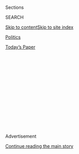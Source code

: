 <div id="app">

<div>

<div>

<div>

<div class="NYTAppHideMasthead css-1q2w90k e1suatyy0">

<div class="section css-ui9rw0 e1suatyy2">

<div class="css-eph4ug er09x8g0">

<div class="css-6n7j50">

</div>

<span class="css-1dv1kvn">Sections</span>

<div class="css-10488qs">

<span class="css-1dv1kvn">SEARCH</span>

</div>

[Skip to content](#site-content)[Skip to site
index](#site-index)

</div>

<div id="masthead-section-label" class="css-1wr3we4 eaxe0e00">

[Politics](https://www.nytimes3xbfgragh.onion/section/politics)

</div>

<div class="css-10698na e1huz5gh0">

</div>

</div>

<div id="masthead-bar-one" class="section hasLinks css-15hmgas e1csuq9d3">

<div class="css-uqyvli e1csuq9d0">

</div>

<div class="css-1uqjmks e1csuq9d1">

</div>

<div class="css-9e9ivx">

[](https://myaccount.nytimes3xbfgragh.onion/auth/login?response_type=cookie&client_id=vi)

</div>

<div class="css-1bvtpon e1csuq9d2">

[Today’s
Paper](https://www.nytimes3xbfgragh.onion/section/todayspaper)

</div>

</div>

</div>

</div>

<div data-aria-hidden="false">

<div id="site-content" data-role="main">

<div>

<div class="css-1aor85t" style="opacity:0.000000001;z-index:-1;visibility:hidden">

<div class="css-1hqnpie">

<div class="css-epjblv">

<span class="css-17xtcya">[Politics](/section/politics)</span><span class="css-x15j1o">|</span><span class="css-fwqvlz">Top
General’s Grief Becomes Political Talking Point for
Trump</span>

</div>

<div class="css-k008qs">

<div class="css-1iwv8en">

<span class="css-18z7m18"></span>

<div>

</div>

</div>

<span class="css-1n6z4y">https://nyti.ms/2kX68g8</span>

<div class="css-1705lsu">

<div class="css-4xjgmj">

<div class="css-4skfbu" data-role="toolbar" data-aria-label="Social Media Share buttons, Save button, and Comments Panel with current comment count" data-testid="share-tools">

  - 
  - 
  - 
  - 
    
    <div class="css-6n7j50">
    
    </div>

  - 
  - 

</div>

</div>

</div>

</div>

</div>

</div>

<div class="css-13pd83m">

</div>

<div id="top-wrapper" class="css-1sy8kpn">

<div id="top-slug" class="css-l9onyx">

Advertisement

</div>

[Continue reading the main
story](#after-top)

<div class="ad top-wrapper" style="text-align:center;height:100%;display:block;min-height:250px">

<div id="top" class="place-ad" data-position="top" data-size-key="top">

</div>

</div>

<div id="after-top">

</div>

</div>

<div id="sponsor-wrapper" class="css-1hyfx7x">

<div id="sponsor-slug" class="css-19vbshk">

Supported by

</div>

[Continue reading the main
story](#after-sponsor)

<div id="sponsor" class="ad sponsor-wrapper" style="text-align:center;height:100%;display:block">

</div>

<div id="after-sponsor">

</div>

</div>

<div class="css-1vkm6nb ehdk2mb0">

# Top General’s Grief Becomes Political Talking Point for Trump

</div>

<div class="css-79elbk" data-testid="photoviewer-wrapper">

<div class="css-z3e15g" data-testid="photoviewer-wrapper-hidden">

</div>

<div class="css-1a48zt4 ehw59r15" data-testid="photoviewer-children">

![<span class="css-16f3y1r e13ogyst0" data-aria-hidden="true">President
Barack Obama, in 2009, saluting the remains of a soldier at Dover Air
Force Base in
Delaware.</span><span class="css-cnj6d5 e1z0qqy90" itemprop="copyrightHolder"><span class="css-1ly73wi e1tej78p0">Credit...</span><span><span>Pablo
Martinez Monsivais/Associated
Press</span></span></span>](https://static01.graylady3jvrrxbe.onion/images/2017/10/18/us/18dc-obama/18dc-obama-articleLarge.jpg?quality=75&auto=webp&disable=upscale)

</div>

</div>

<div class="css-xt80pu e12qa4dv0">

<div class="css-18e8msd">

<div class="css-vp77d3 epjyd6m0">

<div class="css-1baulvz">

By [<span class="css-1baulvz last-byline" itemprop="name">Mark
Landler</span>](http://www.nytimes3xbfgragh.onion/by/mark-landler)

</div>

</div>

  - Oct. 17,
    2017

  - 
    
    <div class="css-4xjgmj">
    
    <div class="css-d8bdto" data-role="toolbar" data-aria-label="Social Media Share buttons, Save button, and Comments Panel with current comment count" data-testid="share-tools">
    
      - 
      - 
      - 
      - 
        
        <div class="css-6n7j50">
        
        </div>
    
      - 
      - 
    
    </div>
    
    </div>

</div>

</div>

<div class="section meteredContent css-1r7ky0e" name="articleBody" itemprop="articleBody">

<div class="css-1fanzo5 StoryBodyCompanionColumn">

<div class="css-53u6y8">

WASHINGTON — Four days after his son died in Afghanistan, [John F.
Kelly](https://www.nytimes3xbfgragh.onion/2017/07/28/us/politics/john-kelly-chief-of-staff-donald-trump.html?mcubz=3),
then a Marine Corps general, eulogized two Marines killed by a truck
bomb in Iraq. He made only a fleeting, oblique reference to his son
Second Lt. Robert Kelly as he paid tribute to the two other fallen
service members who held their ground for six seconds as a truck bore
down on them.

Now Mr. Kelly is President Trump’s chief of staff, and the commander in
chief is testing his aide’s long-held reluctance to discuss his loss.
Mr. Trump, in defending his handling of the [deaths of four Green Berets
in
Niger](https://www.nytimes3xbfgragh.onion/2017/10/06/world/africa/green-berets-niger-soldiers-killed.html),
falsely claimed on Monday that President Barack Obama did not contact
the families of fallen troops. And on Tuesday, Mr. Trump brought to
light that Mr. Obama never called Mr. Kelly after the death of his son.

Such phone calls are not routine, especially when the rate of
combat-related fatalities is high, as was the case in 2010, when
Lieutenant Kelly was killed after stepping on a land mine while leading
a platoon in Afghanistan. But Mr. Kelly is the highest-ranking American
military officer to lose a child in combat in Iraq or Afghanistan.

Mr. Trump called the families of the soldiers killed in Niger, the White
House said Tuesday, and the president has said that he would try to call
as many families of American troops killed on his watch “when it’s
appropriate.”

</div>

</div>

<div class="css-1fanzo5 StoryBodyCompanionColumn">

<div class="css-53u6y8">

“You could ask General Kelly, ‘Did he get a call from Obama?’” Mr. Trump
said [in an interview on Tuesday on Fox News
Radio](https://radio.foxnews.com/2017/10/17/president-donald-trump-on-tax-reform-were-the-highest-tax-nation-in-the-world-we-need-the-tax-cuts/).
“I believe his policy was somewhat different than my policy. I can tell
you my policy is I called every one of them.”

A spokesman for Mr. Obama declined to comment.

But Mr. Trump’s remarks have drawn angry rebukes from allies of the
former president because his claims about Mr. Obama are false — he
called or met with relatives of multiple fallen service members. Former
military commanders, for their part, said Mr. Trump was politicizing one
of the saddest and most sacred duties of the presidency.

Mr. Obama invited Mr. Kelly and his wife, Karen, to a breakfast for Gold
Star families — those who have lost children in combat — at the White
House in May 2011. The couple were seated at a table with the first
lady, Michelle Obama. At the time, Mr. Kelly was the senior military
assistant to Defense Secretary Leon E. Panetta.

Mr. Kelly has not addressed the dispute. But colleagues who worked with
him at the Pentagon during that period said they did not recall him
expressing unhappiness with the way Mr. Obama handled the death of his
son. In a statement issued shortly after Lieutenant Kelly’s death, Mr.
Kelly and his wife noted that “the nation he served has honored us with
promoting him posthumously to first lieutenant of Marines.”

Other military commanders noted that neither Mr. Obama nor President
George W. Bush routinely called the families of fallen soldiers because
that would have been logistically impossible. It could also raise
questions about why one family merited a call but another did not.

</div>

</div>

<div class="css-1fanzo5 StoryBodyCompanionColumn">

<div class="css-53u6y8">

“It’s been my observation in all the years I’ve been in the military
that all presidents, as commander in chief, feel an enormous sense of
loss and compassion and pain about those who are killed under their
command,” said Jack Keane, a retired four-star Army general. “How they
express that is entirely up to them, and I think we should respect
that.”

</div>

</div>

<div class="css-79elbk" data-testid="photoviewer-wrapper">

<div class="css-z3e15g" data-testid="photoviewer-wrapper-hidden">

</div>

<div class="css-1a48zt4 ehw59r15" data-testid="photoviewer-children">

![<span class="css-16f3y1r e13ogyst0" data-aria-hidden="true">John F.
Kelly, the president’s chief of staff, has been reluctant to discuss the
death of his son Second Lt. Robert Kelly, who died in 2010 in
Afghanistan.</span><span class="css-cnj6d5 e1z0qqy90" itemprop="copyrightHolder"><span class="css-1ly73wi e1tej78p0">Credit...</span><span>Doug
Mills/The New York
Times</span></span>](https://static01.graylady3jvrrxbe.onion/images/2017/10/18/us/18DC-Obama2/18DC-Obama2-articleLarge.jpg?quality=75&auto=webp&disable=upscale)

</div>

</div>

<div class="css-1fanzo5 StoryBodyCompanionColumn">

<div class="css-53u6y8">

Referring to Mr. Trump’s predecessors, Gen. Martin E. Dempsey, a former
chairman of the Joint Chiefs of Staff, [said on
Twitter](https://twitter.com/Martin_Dempsey/status/920105739489816576):
“POTUS 43 & 44 and first ladies cared deeply, worked tirelessly for
the serving, the fallen, and their families. Not politics. Sacred
Trust.”

Other former Obama officials castigated Mr. Trump for what they said was
a cynical mischaracterization of Mr. Obama’s record, which included
regular visits to Dover Air Force Base to greet the coffins of returning
forces, pilgrimages to Arlington National Cemetery and visits to wounded
troops at Walter Reed National Military Medical Center.

“Stop the damn lying — you’re the President,” former Attorney General
Eric H. Holder Jr. [wrote on
Twitter](https://twitter.com/EricHolder/status/920130744059662336). “I
went to Dover AFB with 44 and saw him comfort the families of both the
fallen military & DEA.”

When Mr. Trump made the comparison to Mr. Obama and other former
presidents at a news conference on Monday, he dialed back his initial
assertion that Mr. Obama did not call the families of fallen service
members when a reporter asked him about it again.

“President Obama, I think, probably did sometimes and maybe sometimes he
didn’t,” Mr. Trump said, standing in the Rose Garden alongside Senator
Mitch McConnell, Republican of Kentucky and the majority leader. “That’s
what I was told. All I can do is ask my generals.”

</div>

</div>

<div class="css-1fanzo5 StoryBodyCompanionColumn">

<div class="css-53u6y8">

On Tuesday, it became clear that Mr. Trump’s source was Mr. Kelly, a
former commander of the military’s Southern Command, whom he recruited
in July from the Department of Homeland Security to serve as chief of
staff. Officials credit Mr. Kelly with [imposing
discipline](https://www.nytimes3xbfgragh.onion/2017/08/03/us/politics/john-kelly-chief-of-staff-trump.html)
on an unruly West Wing staff and on how information is given to the
president.

As a wartime commander, Mr. Kelly led troops in intense combat in
western Iraq. In 2003, he became the first Marine colonel since 1951 to
be promoted to brigadier general while in active combat.

The death of Mr. Kelly’s son may have played a role in his selection to
the cabinet. During the transition, people close to Mr. Trump said he
wanted people on his national security team who understood personally
the hazards of sending Americans into battle.

But Mr. Kelly has been reluctant to discuss his son. He asked the hosts
of the eulogy he gave, in St. Louis in 2010, not to mention Lieutenant
Kelly when they introduced him.

Asked about his son on Memorial Day in an interview on Fox & Friends,
Mr. Kelly, his voice choking, replied, “Finest guy.”

“Wonderful guy. Wonderful husband. Wonderful son. Wonderful brother.
Brave beyond all get out,” he added. “His men still correspond with us.
They still mourn him as we do.”

</div>

</div>

</div>

<div>

</div>

<div>

</div>

<div>

</div>

<div>

<div id="bottom-wrapper" class="css-1ede5it">

<div id="bottom-slug" class="css-l9onyx">

Advertisement

</div>

[Continue reading the main
story](#after-bottom)

<div id="bottom" class="ad bottom-wrapper" style="text-align:center;height:100%;display:block;min-height:90px">

</div>

<div id="after-bottom">

</div>

</div>

</div>

</div>

</div>

## Site Index

<div>

</div>

## Site Information Navigation

  - [© <span>2020</span> <span>The New York Times
    Company</span>](https://help.nytimes3xbfgragh.onion/hc/en-us/articles/115014792127-Copyright-notice)

<!-- end list -->

  - [NYTCo](https://www.nytco.com/)
  - [Contact
    Us](https://help.nytimes3xbfgragh.onion/hc/en-us/articles/115015385887-Contact-Us)
  - [Work with us](https://www.nytco.com/careers/)
  - [Advertise](https://nytmediakit.com/)
  - [T Brand Studio](http://www.tbrandstudio.com/)
  - [Your Ad
    Choices](https://www.nytimes3xbfgragh.onion/privacy/cookie-policy#how-do-i-manage-trackers)
  - [Privacy](https://www.nytimes3xbfgragh.onion/privacy)
  - [Terms of
    Service](https://help.nytimes3xbfgragh.onion/hc/en-us/articles/115014893428-Terms-of-service)
  - [Terms of
    Sale](https://help.nytimes3xbfgragh.onion/hc/en-us/articles/115014893968-Terms-of-sale)
  - [Site
    Map](https://spiderbites.nytimes3xbfgragh.onion)
  - [Help](https://help.nytimes3xbfgragh.onion/hc/en-us)
  - [Subscriptions](https://www.nytimes3xbfgragh.onion/subscription?campaignId=37WXW)

</div>

</div>

</div>

</div>
